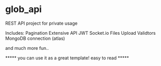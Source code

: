 # glob_api
REST API project for private usage


Includes:
   Pagination
   Extensive API
   JWT 
   Socket.io
   Files Upload
   Validtors
   MongoDB connection (atlas)

and much more fun.. 

***** you can use it as a  great template! easy to read *****
